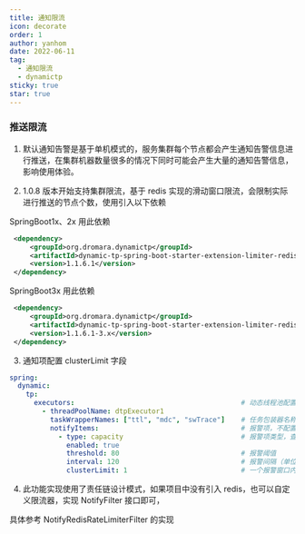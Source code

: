 ```yaml
---
title: 通知限流
icon: decorate
order: 1
author: yanhom
date: 2022-06-11
tag:
  - 通知限流
  - dynamictp
sticky: true
star: true
---
```


### 推送限流

1. 默认通知告警是基于单机模式的，服务集群每个节点都会产生通知告警信息进行推送，在集群机器数量很多的情况下同时可能会产生大量的通知告警信息，影响使用体验。

2. 1.0.8 版本开始支持集群限流，基于 redis 实现的滑动窗口限流，会限制实际进行推送的节点个数，使用引入以下依赖

SpringBoot1x、2x 用此依赖

```xml
 <dependency>
     <groupId>org.dromara.dynamictp</groupId>
     <artifactId>dynamic-tp-spring-boot-starter-extension-limiter-redis</artifactId>
     <version>1.1.6.1</version>
 </dependency>
 ```
SpringBoot3x 用此依赖

```xml
 <dependency>
     <groupId>org.dromara.dynamictp</groupId>
     <artifactId>dynamic-tp-spring-boot-starter-extension-limiter-redis</artifactId>
     <version>1.1.6.1-3.x</version>
 </dependency>
 ```

3. 通知项配置 clusterLimit 字段

```yaml
spring:
  dynamic:
    tp:
      executors:                                         # 动态线程池配置，省略其他项，具体看上述配置文件
        - threadPoolName: dtpExecutor1
          taskWrapperNames: ["ttl", "mdc", "swTrace"]    # 任务包装器名称，继承TaskWrapper接口
          notifyItems:                                   # 报警项，不配置自动会按默认值配置（变更通知、容量报警、活性报警）
            - type: capacity                             # 报警项类型，查看源码 NotifyTypeEnum枚举类
              enabled: true
              threshold: 80                              # 报警阈值
              interval: 120                              # 报警间隔（单位：s）
              clusterLimit: 1                            # 一个报警窗口内，只允许该配置数量的机器进行推送通知，默认为1
```

4. 此功能实现使用了责任链设计模式，如果项目中没有引入 redis，也可以自定义限流器，实现 NotifyFilter 接口即可，

具体参考 NotifyRedisRateLimiterFilter 的实现